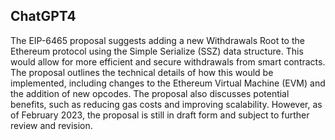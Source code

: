 ## ChatGPT4

The EIP-6465 proposal suggests adding a new Withdrawals Root to the Ethereum protocol using the Simple Serialize (SSZ) data structure. This would allow for more efficient and secure withdrawals from smart contracts. The proposal outlines the technical details of how this would be implemented, including changes to the Ethereum Virtual Machine (EVM) and the addition of new opcodes. The proposal also discusses potential benefits, such as reducing gas costs and improving scalability. However, as of February 2023, the proposal is still in draft form and subject to further review and revision.
